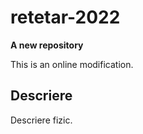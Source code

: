 # retetar-2022

**A new repository**

This is an online modification.

## Descriere

Descriere fizic.